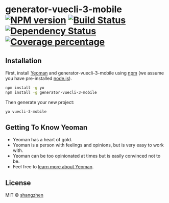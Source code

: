 # generator-vuecli-3-mobile [![NPM version][npm-image]][npm-url] [![Build Status][travis-image]][travis-url] [![Dependency Status][daviddm-image]][daviddm-url] [![Coverage percentage][coveralls-image]][coveralls-url]
> 

## Installation

First, install [Yeoman](http://yeoman.io) and generator-vuecli-3-mobile using [npm](https://www.npmjs.com/) (we assume you have pre-installed [node.js](https://nodejs.org/)).

```bash
npm install -g yo
npm install -g generator-vuecli-3-mobile
```

Then generate your new project:

```bash
yo vuecli-3-mobile
```

## Getting To Know Yeoman

 * Yeoman has a heart of gold.
 * Yeoman is a person with feelings and opinions, but is very easy to work with.
 * Yeoman can be too opinionated at times but is easily convinced not to be.
 * Feel free to [learn more about Yeoman](http://yeoman.io/).

## License

MIT © [shangzhen]()


[npm-image]: https://badge.fury.io/js/generator-vuecli-3-mobile.svg
[npm-url]: https://npmjs.org/package/generator-vuecli-3-mobile
[travis-image]: https://travis-ci.org/BruceShang/generator-vuecli-3-mobile.svg?branch=master
[travis-url]: https://travis-ci.org/BruceShang/generator-vuecli-3-mobile
[daviddm-image]: https://david-dm.org/BruceShang/generator-vuecli-3-mobile.svg?theme=shields.io
[daviddm-url]: https://david-dm.org/BruceShang/generator-vuecli-3-mobile
[coveralls-image]: https://coveralls.io/repos/BruceShang/generator-vuecli-3-mobile/badge.svg
[coveralls-url]: https://coveralls.io/r/BruceShang/generator-vuecli-3-mobile
